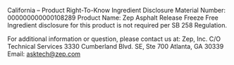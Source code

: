  
 
 
California – Product Right-To-Know Ingredient Disclosure 
Material Number: 000000000000108289 
Product Name: Zep Asphalt Release Freeze Free 
Ingredient disclosure for this product is not required per SB 258 Regulation. 
 
For additional information or question, please contact us at: 
Zep, Inc. 
C/O Technical Services 
3330 Cumberland Blvd. SE, Ste 700 
Atlanta, GA 30339 
Email: asktech@zep.com 
 
 
 
 
